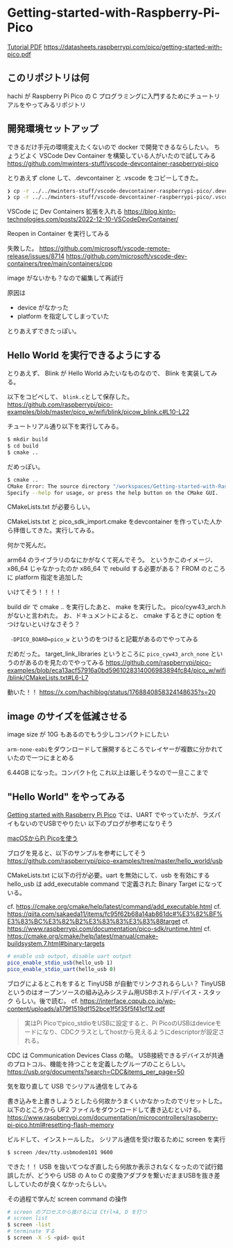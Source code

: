 # Getting-started-with-Raspberry-Pi-Pico

[Tutorial PDF](pdf/getting-started-with-pico.pdf)
https://datasheets.raspberrypi.com/pico/getting-started-with-pico.pdf

## このリポジトリは何
hachi が Raspberry Pi Pico の C プログラミングに入門するためにチュートリアルをやってみるリポジトリ

## 開発環境セットアップ
できるだけ手元の環境変えたくないので docker で開発できるならしたい。
ちょうどよく VSCode Dev Container を構築している人がいたので試してみる
https://github.com/mwinters-stuff/vscode-devcontainer-raspberrypi-pico

とりあえず clone して、.devcontainer と .vscode をコピーしてきた。

```sh
❯ cp -r ../../mwinters-stuff/vscode-devcontainer-raspberrypi-pico/.devcontainer/ .devcontainer
❯ cp -r ../../mwinters-stuff/vscode-devcontainer-raspberrypi-pico/.vscode .vscode
```

VSCode に Dev Containers 拡張を入れる
https://blog.kinto-technologies.com/posts/2022-12-10-VSCodeDevContainer/

Reopen in Container を実行してみる

失敗した。
https://github.com/microsoft/vscode-remote-release/issues/8714
https://github.com/microsoft/vscode-dev-containers/tree/main/containers/cpp

image がないかも？なので編集して再試行

原因は
- device がなかった
- platform を指定してしまっていた

とりあえずできたっぽい。

## Hello World を実行できるようにする
とりあえず、 Blink が Hello World みたいなものなので、 Blink を実装してみる。

以下をコピペして、 `blink.c`として保存した。
https://github.com/raspberrypi/pico-examples/blob/master/pico_w/wifi/blink/picow_blink.c#L10-L22

チュートリアル通り以下を実行してみる。
```sh
$ mkdir build
$ cd build
$ cmake ..
```

だめっぽい。

```sh
$ cmake ..
CMake Error: The source directory "/workspaces/Getting-started-with-Raspberry-Pi-Pico" does not appear to contain CMakeLists.txt.
Specify --help for usage, or press the help button on the CMake GUI.
```

CMakeLists.txt が必要らしい。

CMakeLists.txt と pico_sdk_import.cmake をdevcontainer を作っていた人から拝借してきた。実行してみる。

何かで死んだ。

arm64 のライブラリのなにかがなくて死んでそう。
というかこのイメージ、x86_64 じゃなかったのか
x86_64 で rebuild する必要がある？
FROM のところに platform 指定を追加した

いけてそう！！！！

build dir で cmake .. を実行したあと、 make を実行した。 pico/cyw43_arch.h がないと言われた。 
お、ドキュメントによると、 cmake するときに option をつけないといけなさそう？

` -DPICO_BOARD=pico_w` というのをつけると記載があるのでやってみる

だめだった。
target_link_libraries というところに `pico_cyw43_arch_none` というのがあるのを見たのでやってみる
https://github.com/raspberrypi/pico-examples/blob/eca13acf57916a0bd5961028314006983894fc84/pico_w/wifi/blink/CMakeLists.txt#L6-L7

動いた！！
https://x.com/hachiblog/status/1768840858324148635?s=20

## image のサイズを低減させる
image size が 10G もあるのでもう少しコンパクトにしたい

`arm-none-eabi`をダウンロードして展開するところでレイヤーが複数に分かれていたので一つにまとめる

6.44GB になった。コンパクト化
これ以上は厳しそうなので一旦ここまで

## "Hello World" をやってみる
[Getting started with Raspberry Pi Pico](https://datasheets.raspberrypi.com/pico/getting-started-with-pico.pdf) では、UART でやっていたが、ラズパイもないのでUSBでやりたい
以下のブログが参考になりそう

[macOSからPi Picoを使う](https://decafish.blog.ss-blog.jp/2021-05-12)

ブログを見ると、以下のサンプルを参考にしてそう
https://github.com/raspberrypi/pico-examples/tree/master/hello_world/usb

CMakeLists.txt に以下の行が必要。uart を無効にして、usb を有効にする
hello_usb は add_executable command で定義された Binary Target になっている。

cf. https://cmake.org/cmake/help/latest/command/add_executable.html
cf. https://qiita.com/sakaeda11/items/fc95f62b68a14ab861dc#%E3%82%BF%E3%83%BC%E3%82%B2%E3%83%83%E3%83%88target
cf. https://www.raspberrypi.com/documentation/pico-sdk/runtime.html
cf. https://cmake.org/cmake/help/latest/manual/cmake-buildsystem.7.html#binary-targets

```cmake
# enable usb output, disable uart output
pico_enable_stdio_usb(hello_usb 1)
pico_enable_stdio_uart(hello_usb 0)
```

ブログによるとこれをすると TinyUSB が自動でリンクされるらしい？
TinyUSB というのはオープンソースの組み込みシステム用USBホスト/デバイス・スタック らしい。後で読む。
cf. https://interface.cqpub.co.jp/wp-content/uploads/a179f1519df152bce1f5f35f5f41cf12.pdf

> 実はPi Picoでpico_stdioをUSBに設定すると、Pi PicoのUSBはdeviceモードになり、CDCクラスとしてhostから見えるようにdescriptorが設定される。

CDC は Communication Devices Class の略。 USB接続できるデバイスが共通のプロトコル、機能を持つことを定義したグループのことらしい。
https://usb.org/documents?search=CDC&items_per_page=50

気を取り直して USB でシリアル通信をしてみる

書き込みを上書きしようとしたら何故かうまくいかなかったのでリセットした。以下のところから UF2 ファイルをダウンロードして書き込むといける。
https://www.raspberrypi.com/documentation/microcontrollers/raspberry-pi-pico.html#resetting-flash-memory

ビルドして、インストールした。
シリアル通信を受け取るために screen を実行

```sh
$ screen /dev/tty.usbmodem101 9600
```

できた！！
USB を抜いてつなぎ直したら何故か表示されなくなったので試行錯誤したが、どうやら USB の A to C の変換アダプタを繋いだままUSBを抜き差ししていたのが良くなかったらしい。

その過程で学んだ screen command の操作

```sh
# screen のプロセスから抜けるには Ctrl+A, D を打つ
# screen list
$ screen -list
# terminate する
$ screen -X -S <pid> quit
```


